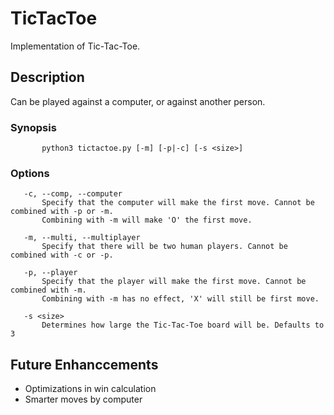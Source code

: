 # TicTacToe
Implementation of Tic-Tac-Toe.

## Description
Can be played against a computer, or against another person.

### Synopsis

```
       python3 tictactoe.py [-m] [-p|-c] [-s <size>]
```

### Options
       -c, --comp, --computer
           Specify that the computer will make the first move. Cannot be combined with -p or -m.
           Combining with -m will make 'O' the first move.

       -m, --multi, --multiplayer
           Specify that there will be two human players. Cannot be combined with -c or -p.

       -p, --player
           Specify that the player will make the first move. Cannot be combined with -m.
           Combining with -m has no effect, 'X' will still be first move.

       -s <size>
           Determines how large the Tic-Tac-Toe board will be. Defaults to 3

## Future Enhanccements

 - Optimizations in win calculation
 - Smarter moves by computer
